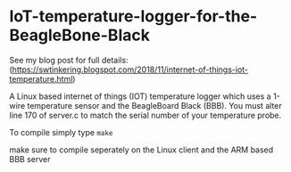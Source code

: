 # IoT-temperature-logger-for-the-BeagleBone-Black

See my blog post for full details: (https://swtinkering.blogspot.com/2018/11/internet-of-things-iot-temperature.html)

A Linux based internet of things (IOT) temperature logger which uses a 1-wire temperature sensor and the BeagleBoard Black (BBB).
You must alter line 170 of server.c to match the serial number of your temperature probe.

To compile simply type
`make`

make sure to compile seperately on the Linux client and the ARM based BBB server


